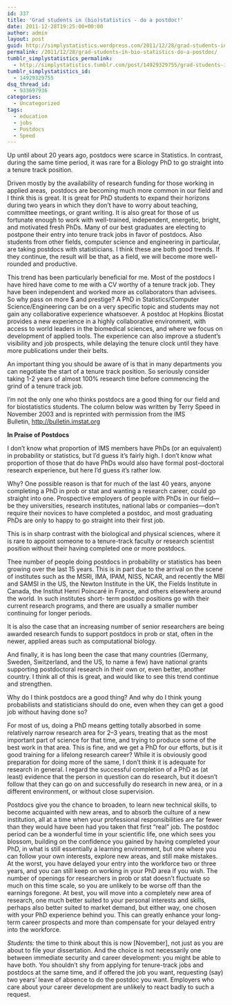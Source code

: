 ```yaml
---
id: 337
title: 'Grad students in (bio)statistics - do a postdoc!'
date: 2011-12-28T19:25:00+00:00
author: admin
layout: post
guid: http://simplystatistics.wordpress.com/2011/12/28/grad-students-in-bio-statistics-do-a-postdoc
permalink: /2011/12/28/grad-students-in-bio-statistics-do-a-postdoc/
tumblr_simplystatistics_permalink:
  - http://simplystatistics.tumblr.com/post/14929329755/grad-students-in-bio-statistics-do-a-postdoc
tumblr_simplystatistics_id:
  - 14929329755
dsq_thread_id:
  - 933697936
categories:
  - Uncategorized
tags:
  - education
  - jobs
  - Postdocs
  - Speed
---
```

Up until about 20 years ago, postdocs were scarce in Statistics. In contrast, during the same time period, it was rare for a Biology PhD to go straight into a tenure track position.

Driven mostly by the availability of research funding for those working in applied areas,  postdocs are becoming much more common in our field and I think this is great. It is great for PhD students to expand their horizons during two years in which they don&#8217;t have to worry about teaching, committee meetings, or grant writing. It is also great for those of us fortunate enough to work with well-trained, independent, energetic, bright, and motivated fresh PhDs. Many of our best graduates are electing to postpone their entry into tenure track jobs in favor of postdocs. Also students from other fields, computer science and engineering in particular, are taking postdocs with statisticians. I think these are both good trends. If they continue, the result will be that, as a field, we will become more well-rounded and productive. 

This trend has been particularly beneficial for me. Most of the postdocs I have hired have come to me with a CV worthy of a tenure track job. They have been independent and worked more as collaborators than advisees. So why pass on more $ and prestige? A PhD in Statistics/Computer Science/Engineering can be on a very specific topic and students may not gain any collaborative experience whatsoever. A postdoc at Hopkins Biostat provides a new experience in a highly collaborative environment, with access to world leaders in the biomedical sciences, and where we focus on development of applied tools. The experience can also improve a student&#8217;s visibility and job prospects, while delaying the tenure clock until they have more publications under their belts.

An important thing you should be aware of is that in many departments you can negotiate the start of a tenure track position. So seriously consider taking 1-2 years of almost 100% research time before commencing the grind of a tenure track job. 

I&#8217;m not the only one who thinks postdocs are a good thing for our field and for biostatistics students. The column below was written by Terry Speed in November 2003 and is reprinted with permission from the IMS Bulletin, <a href="http://bulletin.imstat.org/" target="_blank"><a href="http://bulletin.imstat.org" target="_blank">http://bulletin.imstat.org</a></a>

<p class="p1">
  <strong>In Praise of Postdocs</strong>
</p>

<p class="p2">
  <span class="s1">I don’t know what proportion </span>of IMS members have PhDs (or an equivalent) in probability or statistics, but I’d guess it’s fairly high. I don’t know what proportion of those that do have PhDs would also have formal post-doctoral research experience, but here I’d guess it’s rather low.
</p>

<p class="p3">
  Why? One possible reason is that for much of the last 40 years, anyone completing a PhD in prob or stat and wanting a research career, could go straight into one. Prospective employers of people with PhDs in our field—be they universities, research institutes, national labs or companies—don’t require their novices to have completed a postdoc, and most graduating PhDs are only to happy to go straight into their first job.
</p>

<p class="p3">
  This is in sharp contrast with the biological and physical sciences, where it is rare to appoint someone to a tenure-track faculty or research scientist position without their having completed one or more postdocs.
</p>

<p class="p3">
  Thee number of people doing postdocs in probability or statistics has been growing over the last 15 years. This is in part due to the arrival on the scene of institutes such as the MSRI, IMA, IPAM, NISS, NCAR, and recently the MBI and SAMSI in the US, the Newton Institute in the UK, the Fields Institute in Canada, the Institut Henri Poincaré in France, and others elsewhere around the world. In such institutes short- term postdoc positions go with their current research programs, and there are usually a smaller number continuing for longer periods.
</p>

<p class="p3">
  It is also the case that an increasing number of senior researchers are being awarded research funds to support postdocs in prob or stat, often in the newer, applied areas such as computational biology.
</p>

<p class="p3">
  And finally, it is has long been the case that many countries (Germany, Sweden, Switzerland, and the US, to name a few) have national grants supporting postdoctoral research in their own or, even better, another country. I think all of this is great, and would like to see this trend continue and strengthen.
</p>

<p class="p3">
  Why do I think postdocs are a good thing? And why do I think young probabilists and statisticians should do one, even when they can get a good job without having done so?
</p>

<p class="p3">
  For most of us, doing a PhD means getting totally absorbed in some relatively narrow research area for 2–3 years, treating that as the most important part of science for that time, and trying to produce some of the best work in that area. This is fine, and we get a PhD for our efforts, but is it good training for a lifelong research career? While it is obviously good preparation for doing more of the same, I don’t think it is adequate for research in general. I regard the successful completion of a PhD as (at least) evidence that the person in question can do research, but it doesn’t follow that they can go on and successfully do research in new area, or in a different environment, or without close supervision.
</p>

<p class="p3">
  Postdocs give you the chance to broaden, to learn new technical skills, to become acquainted with new areas, and to absorb the culture of a new institution, all at a time when your professional responsibilities are far fewer than they would have been had you taken that first “real” job. The postdoc period can be a wonderful time in your scientific life, one which sees you blossom, building on the confidence you gained by having completed your PhD, in what is still essentially a learning environment, but one where you can follow your own interests, explore new areas, and still make mistakes. At the worst, you have delayed your entry into the workforce two or three years, and you can still keep on working in your PhD area if you wish. The number of openings for researchers in prob or stat doesn’t fluctuate so much on this time scale, so you are unlikely to be worse off than the earnings foregone. At best, you will move into a completely new area of research, one much better suited to your personal interests and skills, perhaps also better suited to market demand, but either way, one chosen with your PhD experience behind you. This can greatly enhance your long-term career prospects and more than compensate for your delayed entry into the workforce.
</p>

<p class="p3">
  <em>Students: </em>the time to think about this is <span class="s2">now [November]</span>, not just as you are about to file your dissertation. And the choice is not necessarily one between immediate security and career development: you might be able to have both. You shouldn’t shy from applying for tenure-track jobs and postdocs at the same time, and if offered the job you want, requesting (say) two years’ leave of absence to do the postdoc you want. Employers who care about your career development are unlikely to react badly to such a request.
</p>